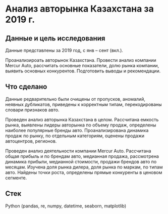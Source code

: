 # Анализ авторынка Казахстана за 2019 г.

## Данные и цель исследования
Данные представлены за 2019 год, с янв – сент (вкл.). 

Проанализироать авторынок Казахстана. Провести анализ компании Mercur Auto, рассчитать основные показатели, долю рынка компании, выявить основных конкурентов. Подготовить выводы и рекомендации.

## Что сделано
Данные редварительно были очищены от пропусков, аномалий, неявных дубликатов, приведены к корректным типам, перекодированы словари признаков авто.

Проведен анализ авторынка Казахстана в целом. Рассчитана емкость рынка, выявлены лидеры авторынка по объему продаж, определены наиболее популярные бренды авто. Проанализирована динамика продаж по рынку, по отдельным категориям, оценены продажи автоцентров, регионов.  

Проведен анализ деятельности компании Mercur Auto. Рассчитана общая прибыль и по брендам авто, медианная продажа, рассмотрена динамика прибыли, медианной стоимости, продажи брендов авто по месяцам. Изучена доля рынка дилера, доля рынка по маркам, по типам авто. Найдены точки роста, определены прямые конкуренты в ценовом сегменте. 

## Стек
Python (pandas, re, numpy, datetime, seaborn, matplotlib)
